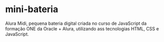 # mini-bateria
Alura Midi, pequena bateria digital criada no curso de JavaScript da formação ONE da Oracle + Alura, utilizando ass tecnologias HTML, CSS e JavaScript.
